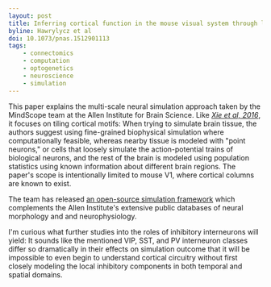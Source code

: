```yaml
---
layout: post
title: Inferring cortical function in the mouse visual system through large-scale systems neuroscience.
byline: Hawrylycz et al
doi: 10.1073/pnas.1512901113
tags:
    - connectomics
    - computation
    - optogenetics
    - neuroscience
    - simulation
---
```


This paper explains the multi-scale neural simulation approach taken by the MindScope team at the Allen Institute for Brain Science. Like [_Xie et al, 2016_](/365papers/1), it focuses on tiling cortical motifs: When trying to simulate brain tissue, the authors suggest using fine-grained biophysical simulation where computationally feasible, whereas nearby tissue is modeled with "point neurons," or cells that loosely simulate the action-potential trains of biological neurons, and the rest of the brain is modeled using population statistics using known information about different brain regions. The paper's scope is intentionally limited to mouse V1, where cortical columns are known to exist.

The team has released [an open-source simulation framework](http://alleninstitute.github.io/dipde/) which complements the Allen Institute's extensive public databases of neural morphology and and neurophysiology.

I'm curious what further studies into the roles of inhibitory interneurons will yield: It sounds like the mentioned VIP, SST, and PV interneuron classes differ so dramatically in their effects on simulation outcome that it will be impossible to even begin to understand cortical circuitry without first closely modeling the local inhibitory components in both temporal and spatial domains.
